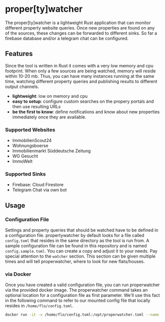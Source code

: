# proper\[ty\]watcher

The proper\[ty\]watcher is a lightweight Rust application that can monitor different property website queries. Once new properties are found on any of the sources, these changes can be forwarded to different sinks. So far a firebase database and/or a telegram chat can be configured.

## Features

Since the tool is written in Rust it comes with a very low memory and cpu footprint. When only a few sources are being watched, memory will reside within 10-20 mb. Thus, you can have many instances running at the same time, watching different property queries and publishing results to different output channels.

- **lightweight**: low on memory and cpu
- **easy to setup**: configure custom searches on the propery portals and then use resulting URLs
- **be the first to know**: define notifications and know about new properties immediately once they are available.

### Supported Websites

- ImmobilienScout24
- Wohnungsboerse
- Immobilienmarkt Süddeutsche Zeitung
- WG Gesucht
- ImmoWelt

### Supported Sinks

- Firebase: Cloud Firestore
- Telegram Chat via own bot

## Usage

### Configuration File

Settings and property queries that should be watched have to be defined in a configuration file. propertywatcher by default looks for a file called `config.toml` that resides in the same directory as the tool is run from. A sample configuration file can be found in this repository and is named `config.sample.toml`. You can create a copy and adjust it to your needs. Pay special attention to the `watcher` section. This section can be given multiple times and will tell properwatcher, where to look for new flats/houses.

### via Docker

Once you have created a valid configuration file, you can run properwatcher via the provided docker image. The properwatcher command takes an optional location for a configuration file as first parameter. We'll use this fact in the following command to refer to our mounted config file that locally resides in `/home/flo/config.toml`.

```bash
docker run -it -v /home/flo/config.toml:/opt/properwatcher.toml --name properwatcher floschnell/properwatcher /opt/properwatcher.toml
```
